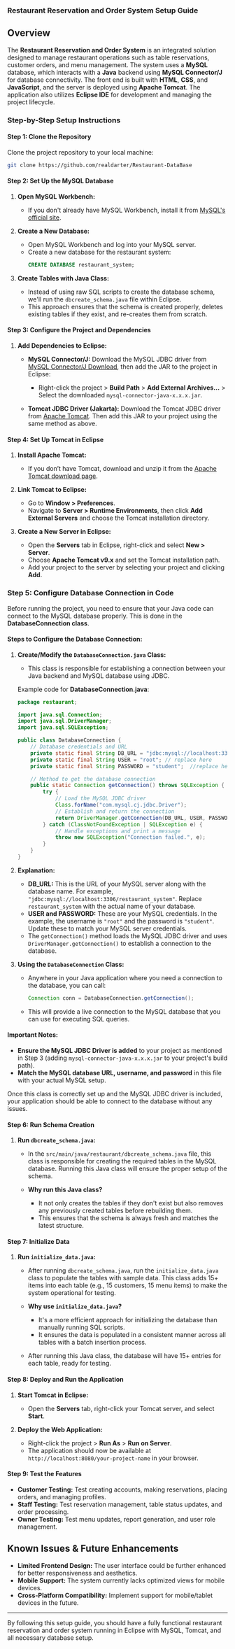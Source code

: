 ### Restaurant Reservation and Order System Setup Guide

## Overview

The **Restaurant Reservation and Order System** is an integrated solution designed to manage restaurant operations such as table reservations, customer orders, and menu management. The system uses a **MySQL** database, which interacts with a **Java** backend using **MySQL Connector/J** for database connectivity. The front end is built with **HTML**, **CSS**, and **JavaScript**, and the server is deployed using **Apache Tomcat**. The application also utilizes **Eclipse IDE** for development and managing the project lifecycle.

### Step-by-Step Setup Instructions

#### **Step 1: Clone the Repository**

Clone the project repository to your local machine:

```bash
git clone https://github.com/realdarter/Restaurant-DataBase
```

#### **Step 2: Set Up the MySQL Database**

1. **Open MySQL Workbench:**
   - If you don't already have MySQL Workbench, install it from [MySQL's official site](https://dev.mysql.com/downloads/workbench/).

2. **Create a New Database:**
   - Open MySQL Workbench and log into your MySQL server.
   - Create a new database for the restaurant system:
     ```sql
     CREATE DATABASE restaurant_system;
     ```

3. **Create Tables with Java Class:**
   - Instead of using raw SQL scripts to create the database schema, we'll run the `dbcreate_schema.java` file within Eclipse.
   - This approach ensures that the schema is created properly, deletes existing tables if they exist, and re-creates them from scratch.

#### **Step 3: Configure the Project and Dependencies**

1. **Add Dependencies to Eclipse:**
   - **MySQL Connector/J:** Download the MySQL JDBC driver from [MySQL Connector/J Download](https://dev.mysql.com/downloads/connector/j/), then add the JAR to the project in Eclipse:
     - Right-click the project > **Build Path** > **Add External Archives...** > Select the downloaded `mysql-connector-java-x.x.x.jar`.
   
   - **Tomcat JDBC Driver (Jakarta):** Download the Tomcat JDBC driver from [Apache Tomcat](https://tomcat.apache.org/download-90.cgi). Then add this JAR to your project using the same method as above.

#### **Step 4: Set Up Tomcat in Eclipse**

1. **Install Apache Tomcat:**
   - If you don’t have Tomcat, download and unzip it from the [Apache Tomcat download page](https://tomcat.apache.org/download-90.cgi).

2. **Link Tomcat to Eclipse:**
   - Go to **Window > Preferences**.
   - Navigate to **Server > Runtime Environments**, then click **Add External Servers** and choose the Tomcat installation directory.
   
3. **Create a New Server in Eclipse:**
   - Open the **Servers** tab in Eclipse, right-click and select **New > Server**.
   - Choose **Apache Tomcat v9.x** and set the Tomcat installation path.
   - Add your project to the server by selecting your project and clicking **Add**.


### Step 5: Configure Database Connection in Code

Before running the project, you need to ensure that your Java code can connect to the MySQL database properly. This is done in the **DatabaseConnection class**.

#### **Steps to Configure the Database Connection:**

1. **Create/Modify the `DatabaseConnection.java` Class:**
   - This class is responsible for establishing a connection between your Java backend and MySQL database using JDBC.
   
   Example code for **DatabaseConnection.java**:

   ```java
   package restaurant;

   import java.sql.Connection;
   import java.sql.DriverManager;
   import java.sql.SQLException;

   public class DatabaseConnection {
       // Database credentials and URL
       private static final String DB_URL = "jdbc:mysql://localhost:3306/restaurant_system"; // replace here
       private static final String USER = "root"; // replace here
       private static final String PASSWORD = "student";  //replace here

       // Method to get the database connection
       public static Connection getConnection() throws SQLException {
           try {
               // Load the MySQL JDBC driver
               Class.forName("com.mysql.cj.jdbc.Driver");
               // Establish and return the connection
               return DriverManager.getConnection(DB_URL, USER, PASSWORD);
           } catch (ClassNotFoundException | SQLException e) {
               // Handle exceptions and print a message
               throw new SQLException("Connection failed.", e);
           }
       }
   }
   ```

2. **Explanation:**
   - **DB_URL:** This is the URL of your MySQL server along with the database name. For example, `"jdbc:mysql://localhost:3306/restaurant_system"`. Replace `restaurant_system` with the actual name of your database.
   - **USER and PASSWORD:** These are your MySQL credentials. In the example, the username is `"root"` and the password is `"student"`. Update these to match your MySQL server credentials.
   - The `getConnection()` method loads the MySQL JDBC driver and uses `DriverManager.getConnection()` to establish a connection to the database.

3. **Using the `DatabaseConnection` Class:**
   - Anywhere in your Java application where you need a connection to the database, you can call:
     ```java
     Connection conn = DatabaseConnection.getConnection();
     ```
   - This will provide a live connection to the MySQL database that you can use for executing SQL queries.

#### **Important Notes:**
- **Ensure the MySQL JDBC Driver is added** to your project as mentioned in Step 3 (adding `mysql-connector-java-x.x.x.jar` to your project's build path).
- **Match the MySQL database URL, username, and password** in this file with your actual MySQL setup.

Once this class is correctly set up and the MySQL JDBC driver is included, your application should be able to connect to the database without any issues.

#### **Step 6: Run Schema Creation**

1. **Run `dbcreate_schema.java`:**
   - In the `src/main/java/restaurant/dbcreate_schema.java` file, this class is responsible for creating the required tables in the MySQL database. Running this Java class will ensure the proper setup of the schema.

   - **Why run this Java class?**
     - It not only creates the tables if they don't exist but also removes any previously created tables before rebuilding them.
     - This ensures that the schema is always fresh and matches the latest structure.

#### **Step 7: Initialize Data**

1. **Run `initialize_data.java`:**
   - After running `dbcreate_schema.java`, run the `initialize_data.java` class to populate the tables with sample data. This class adds 15+ items into each table (e.g., 15 customers, 15 menu items) to make the system operational for testing.
   

   - **Why use `initialize_data.java`?**
     - It's a more efficient approach for initializing the database than manually running SQL scripts.
     - It ensures the data is populated in a consistent manner across all tables with a batch insertion process.
   
   - After running this Java class, the database will have 15+ entries for each table, ready for testing.

#### **Step 8: Deploy and Run the Application**

1. **Start Tomcat in Eclipse:**
   - Open the **Servers** tab, right-click your Tomcat server, and select **Start**.

2. **Deploy the Web Application:**
   - Right-click the project > **Run As** > **Run on Server**.
   - The application should now be available at `http://localhost:8080/your-project-name` in your browser.

#### **Step 9: Test the Features**

- **Customer Testing:** Test creating accounts, making reservations, placing orders, and managing profiles.
- **Staff Testing:** Test reservation management, table status updates, and order processing.
- **Owner Testing:** Test menu updates, report generation, and user role management.

## Known Issues & Future Enhancements

- **Limited Frontend Design:** The user interface could be further enhanced for better responsiveness and aesthetics.
- **Mobile Support:** The system currently lacks optimized views for mobile devices.
- **Cross-Platform Compatibility:** Implement support for mobile/tablet devices in the future.

---

By following this setup guide, you should have a fully functional restaurant reservation and order system running in Eclipse with MySQL, Tomcat, and all necessary database setup.

